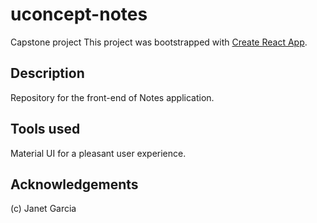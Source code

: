 # uconcept-notes

Capstone project
This project was bootstrapped with [Create React App](https://github.com/facebook/create-react-app).

## Description

Repository for the front-end of Notes application.

## Tools used

Material UI for a pleasant user experience.

## Acknowledgements

(c) Janet Garcia